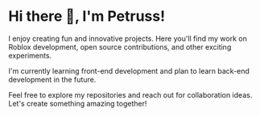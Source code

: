 # Hi there 👋, I'm Petruss!

I enjoy creating fun and innovative projects. Here you'll find my work on Roblox development, open source contributions, and other exciting experiments.

I'm currently learning front-end development and plan to learn back-end development in the future.

Feel free to explore my repositories and reach out for collaboration ideas. Let's create something amazing together!
